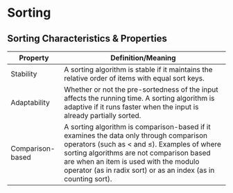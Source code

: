 # Sorting

## Sorting Characteristics & Properties

| Property          | Definition/Meaning                                                                             |
| ----------------- | -----------------------------------------------------------------------------------------------|
| Stability         | A sorting algorithm is stable if it maintains the relative order of items with equal sort keys.|
| Adaptability      | Whether or not the pre-sortedness of the input affects the running time. A sorting algorithm is adaptive if it runs faster when the input is already partially sorted.                                                      |
| Comparison-based | A sorting algorithm is comparison-based if it examines the data only through comparison operators (such as < and ≤). Examples of where sorting algorithms are not comparison based are when an item is used with the modulo operator (as in radix sort) or as an index (as in counting sort). | 